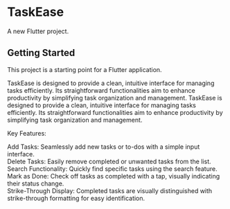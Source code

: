 # TaskEase

A new Flutter project.

## Getting Started

This project is a starting point for a Flutter application.

TaskEase is designed to provide a clean, intuitive interface for managing tasks efficiently. Its straightforward functionalities aim to enhance productivity by simplifying task organization and management. TaskEase is designed to provide a clean, intuitive interface for managing tasks efficiently. Its straightforward functionalities aim to enhance productivity by simplifying task organization and management.

Key Features:

Add Tasks: Seamlessly add new tasks or to-dos with a simple input interface. <br>
Delete Tasks: Easily remove completed or unwanted tasks from the list. <br>
Search Functionality: Quickly find specific tasks using the search feature. <br>
Mark as Done: Check off tasks as completed with a tap, visually indicating their status change. <br>
Strike-Through Display: Completed tasks are visually distinguished with strike-through formatting for easy identification. <br>
